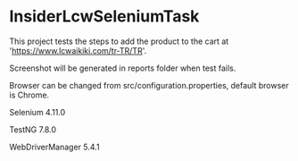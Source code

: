 # InsiderLcwSeleniumTask

This project tests the steps to add the product to the cart at 'https://www.lcwaikiki.com/tr-TR/TR'.

Screenshot will be generated in reports folder when test fails.

Browser can be changed from src/configuration.properties, default browser is Chrome.

Selenium 4.11.0

TestNG 7.8.0

WebDriverManager 5.4.1

